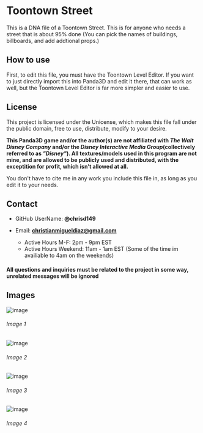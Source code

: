 # Toontown Street


This is a DNA file of a Toontown Street.  This is for anyone who needs a street that is about 95% done (You can pick the names of buildings, billboards, and add addtional props.)  

## How to use

First, to edit this file, you must have the Toontown Level Editor.  If you want to just directly import this into Panda3D and edit it there, that can work as well, but the Toontown Level Editor is far more simpler and easier to use.  

## License

This project is licensed under the Unicense, which makes this file fall under the public domain, free to use, distribute, modify to your desire.

**This Panda3D game and/or the author(s) are not affiliated with *The Walt Disney Company* and/or the *Disney Interactive Media Group*(collectively referred to as *"Disney"*).  All textures/models used in this program are not mine, and are allowed to be publicly used and distributed, with the exceptition for profit, which isn't allowed at all.**

You don't have to cite me in any work you include this file in, as long as you edit it to your needs.

## Contact

*	GitHub UserName: **@chrisd149**

* Email: **christianmigueldiaz@gmail.com**
	* Active Hours M-F: 2pm - 9pm EST
	* Active Hours Weekend: 11am - 1am EST (Some of the time im availiable to 4am on the weekends)

<h4>All questions and inquiries must be related to the project in some way, unrelated messages will be ignored</h4>

## Images

![image](https://user-images.githubusercontent.com/48182689/56863572-ff853e80-6985-11e9-9f44-fa92d4e14d74.png)
<h6>Image 1</h6>

![image](https://user-images.githubusercontent.com/48182689/56863576-0b710080-6986-11e9-8ff9-976e89b88a25.png)
<h6>Image 2</h6>

![image](https://user-images.githubusercontent.com/48182689/56863579-16c42c00-6986-11e9-8136-688b6affe2d9.png)
<h6>Image 3</h6>

![image](https://user-images.githubusercontent.com/48182689/56863582-1f1c6700-6986-11e9-87d1-d487d6ce1ce6.png)
<h6>Image 4</h6>
